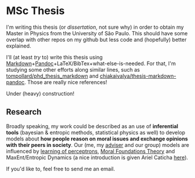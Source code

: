 # MSc Thesis

I'm writing this thesis (or _dissertation_, not sure why) in order to obtain my Master in Physics from the University of São Paulo. This should have some overlap with other repos on my github but less code and (hopefully) better explained.

I'll (at least _try_ to) write this thesis using [Markdown](https://daringfireball.net/projects/markdown/syntax)+[Pandoc](http://pandoc.org/)+LaTeX/BibTex+what-else-is-needed. For that, I'm studying some other efforts along similar lines, such as [tompollard/phd_thesis_markdown](https://github.com/tompollard/phd_thesis_markdown) and [chiakaivalya/thesis-markdown-pandoc](https://github.com/chiakaivalya/thesis-markdown-pandoc). Those are really nice references!

Under (heavy) construction!

## Research

Broadly speaking, my work could be described as an use of __inferential tools__ (bayesian \& entropic methods, statistical physics as well) to develop models about **how people reason on moral issues and exchange opinions with their peers in society**. Our (me, my [adviser](https://scholar.google.com/citations?user=L8JJ5dgAAAAJ) and our group) models are influenced by [learning of perceptrons](http://iopscience.iop.org/article/10.1088/0305-4470/25/23/020/meta), [Moral Foundations Theory](http://www.moralfoundations.org/) and MaxEnt/Entropic Dynamics (a nice introduction is given Ariel Caticha [here](https://www.albany.edu/physics/ACaticha-EIFP-book.pdf)).

If you'd like to, feel free to send me an email.
